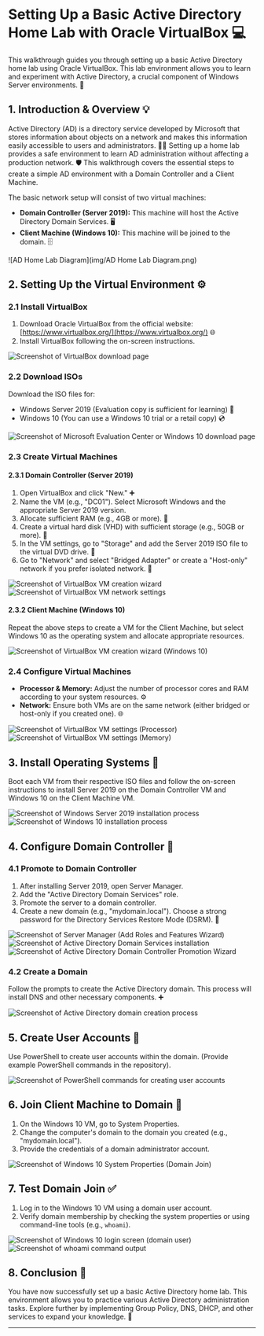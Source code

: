 # Setting Up a Basic Active Directory Home Lab with Oracle VirtualBox 💻

This walkthrough guides you through setting up a basic Active Directory home lab using Oracle VirtualBox. This lab environment allows you to learn and experiment with Active Directory, a crucial component of Windows Server environments. 🧪

## 1. Introduction & Overview 💡

Active Directory (AD) is a directory service developed by Microsoft that stores information about objects on a network and makes this information easily accessible to users and administrators. 🧑‍💻 Setting up a home lab provides a safe environment to learn AD administration without affecting a production network. 🛡️ This walkthrough covers the essential steps to create a simple AD environment with a Domain Controller and a Client Machine.

The basic network setup will consist of two virtual machines:

*   **Domain Controller (Server 2019):** This machine will host the Active Directory Domain Services. 🖥️
*   **Client Machine (Windows 10):** This machine will be joined to the domain. 🗄️

![AD Home Lab Diagram](img/AD Home Lab Diagram.png)

## 2. Setting Up the Virtual Environment ⚙️

### 2.1 Install VirtualBox

1.  Download Oracle VirtualBox from the official website: [https://www.virtualbox.org/](https://www.virtualbox.org/) 🌐
2.  Install VirtualBox following the on-screen instructions.

![Screenshot of VirtualBox download page](img/virtualbox_download.png)

### 2.2 Download ISOs

Download the ISO files for:

*   Windows Server 2019 (Evaluation copy is sufficient for learning) 💾
*   Windows 10 (You can use a Windows 10 trial or a retail copy) 💿

![Screenshot of Microsoft Evaluation Center or Windows 10 download page](img/microsoft_downloads.png)

### 2.3 Create Virtual Machines

#### 2.3.1 Domain Controller (Server 2019)

1.  Open VirtualBox and click "New." ➕
2.  Name the VM (e.g., "DC01"). Select Microsoft Windows and the appropriate Server 2019 version.
3.  Allocate sufficient RAM (e.g., 4GB or more). 🐏
4.  Create a virtual hard disk (VHD) with sufficient storage (e.g., 50GB or more). 💽
5.  In the VM settings, go to "Storage" and add the Server 2019 ISO file to the virtual DVD drive. 📀
6.  Go to "Network" and select "Bridged Adapter" or create a "Host-only" network if you prefer isolated network. 🔗

![Screenshot of VirtualBox VM creation wizard](img/virtualbox_vm_create.png)
![Screenshot of VirtualBox VM network settings](img/virtualbox_network_settings.png)

#### 2.3.2 Client Machine (Windows 10)

Repeat the above steps to create a VM for the Client Machine, but select Windows 10 as the operating system and allocate appropriate resources.

![Screenshot of VirtualBox VM creation wizard (Windows 10)](img/virtualbox_vm_create_win10.png)

### 2.4 Configure Virtual Machines

*   **Processor & Memory:** Adjust the number of processor cores and RAM according to your system resources. ⚙️
*   **Network:** Ensure both VMs are on the same network (either bridged or host-only if you created one). 🌐

![Screenshot of VirtualBox VM settings (Processor)](img/virtualbox_processor.png)
![Screenshot of VirtualBox VM settings (Memory)](img/virtualbox_memory.png)

## 3. Install Operating Systems 💽

Boot each VM from their respective ISO files and follow the on-screen instructions to install Server 2019 on the Domain Controller VM and Windows 10 on the Client Machine VM.

![Screenshot of Windows Server 2019 installation process](img/windows_server_install_process.png)
![Screenshot of Windows 10 installation process](img/windows_10_install_process.png)

## 4. Configure Domain Controller 👑

### 4.1 Promote to Domain Controller

1.  After installing Server 2019, open Server Manager.
2.  Add the "Active Directory Domain Services" role.
3.  Promote the server to a domain controller.
4.  Create a new domain (e.g., "mydomain.local"). Choose a strong password for the Directory Services Restore Mode (DSRM). 🔑

![Screenshot of Server Manager (Add Roles and Features Wizard)](img/server_manager_add_roles.png)
![Screenshot of Active Directory Domain Services installation](img/ad_ds_install.png)
![Screenshot of Active Directory Domain Controller Promotion Wizard](img/dc_promo_wizard.png)

### 4.2 Create a Domain

Follow the prompts to create the Active Directory domain. This process will install DNS and other necessary components. ➕

![Screenshot of Active Directory domain creation process](img/ad_domain_creation.png)

## 5. Create User Accounts 👤

Use PowerShell to create user accounts within the domain. (Provide example PowerShell commands in the repository).

![Screenshot of PowerShell commands for creating user accounts](img/powershell_create_users.png)

## 6. Join Client Machine to Domain 🤝

1.  On the Windows 10 VM, go to System Properties.
2.  Change the computer's domain to the domain you created (e.g., "mydomain.local").
3.  Provide the credentials of a domain administrator account.

![Screenshot of Windows 10 System Properties (Domain Join)](img/windows_domain_join.png)

## 7. Test Domain Join ✅

1.  Log in to the Windows 10 VM using a domain user account.
2.  Verify domain membership by checking the system properties or using command-line tools (e.g., `whoami`).

![Screenshot of Windows 10 login screen (domain user)](img/windows_domain_login.png)
![Screenshot of `whoami` command output](img/whoami_command.png)

## 8. Conclusion 🎉

You have now successfully set up a basic Active Directory home lab. This environment allows you to practice various Active Directory administration tasks. Explore further by implementing Group Policy, DNS, DHCP, and other services to expand your knowledge. 🚀

---
